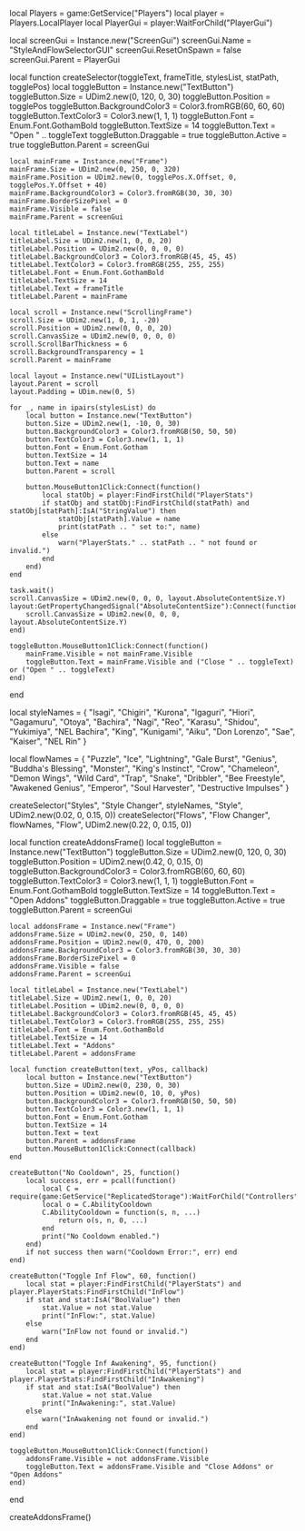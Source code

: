 local Players = game:GetService("Players")
local player = Players.LocalPlayer
local PlayerGui = player:WaitForChild("PlayerGui")

local screenGui = Instance.new("ScreenGui")
screenGui.Name = "StyleAndFlowSelectorGUI"
screenGui.ResetOnSpawn = false
screenGui.Parent = PlayerGui

local function createSelector(toggleText, frameTitle, stylesList, statPath, togglePos)
    local toggleButton = Instance.new("TextButton")
    toggleButton.Size = UDim2.new(0, 120, 0, 30)
    toggleButton.Position = togglePos
    toggleButton.BackgroundColor3 = Color3.fromRGB(60, 60, 60)
    toggleButton.TextColor3 = Color3.new(1, 1, 1)
    toggleButton.Font = Enum.Font.GothamBold
    toggleButton.TextSize = 14
    toggleButton.Text = "Open " .. toggleText
    toggleButton.Draggable = true
    toggleButton.Active = true
    toggleButton.Parent = screenGui

    local mainFrame = Instance.new("Frame")
    mainFrame.Size = UDim2.new(0, 250, 0, 320)
    mainFrame.Position = UDim2.new(0, togglePos.X.Offset, 0, togglePos.Y.Offset + 40)
    mainFrame.BackgroundColor3 = Color3.fromRGB(30, 30, 30)
    mainFrame.BorderSizePixel = 0
    mainFrame.Visible = false
    mainFrame.Parent = screenGui

    local titleLabel = Instance.new("TextLabel")
    titleLabel.Size = UDim2.new(1, 0, 0, 20)
    titleLabel.Position = UDim2.new(0, 0, 0, 0)
    titleLabel.BackgroundColor3 = Color3.fromRGB(45, 45, 45)
    titleLabel.TextColor3 = Color3.fromRGB(255, 255, 255)
    titleLabel.Font = Enum.Font.GothamBold
    titleLabel.TextSize = 14
    titleLabel.Text = frameTitle
    titleLabel.Parent = mainFrame

    local scroll = Instance.new("ScrollingFrame")
    scroll.Size = UDim2.new(1, 0, 1, -20)
    scroll.Position = UDim2.new(0, 0, 0, 20)
    scroll.CanvasSize = UDim2.new(0, 0, 0, 0)
    scroll.ScrollBarThickness = 6
    scroll.BackgroundTransparency = 1
    scroll.Parent = mainFrame

    local layout = Instance.new("UIListLayout")
    layout.Parent = scroll
    layout.Padding = UDim.new(0, 5)

    for _, name in ipairs(stylesList) do
        local button = Instance.new("TextButton")
        button.Size = UDim2.new(1, -10, 0, 30)
        button.BackgroundColor3 = Color3.fromRGB(50, 50, 50)
        button.TextColor3 = Color3.new(1, 1, 1)
        button.Font = Enum.Font.Gotham
        button.TextSize = 14
        button.Text = name
        button.Parent = scroll

        button.MouseButton1Click:Connect(function()
            local statObj = player:FindFirstChild("PlayerStats")
            if statObj and statObj:FindFirstChild(statPath) and statObj[statPath]:IsA("StringValue") then
                statObj[statPath].Value = name
                print(statPath .. " set to:", name)
            else
                warn("PlayerStats." .. statPath .. " not found or invalid.")
            end
        end)
    end

    task.wait()
    scroll.CanvasSize = UDim2.new(0, 0, 0, layout.AbsoluteContentSize.Y)
    layout:GetPropertyChangedSignal("AbsoluteContentSize"):Connect(function()
        scroll.CanvasSize = UDim2.new(0, 0, 0, layout.AbsoluteContentSize.Y)
    end)
    
    toggleButton.MouseButton1Click:Connect(function()
        mainFrame.Visible = not mainFrame.Visible
        toggleButton.Text = mainFrame.Visible and ("Close " .. toggleText) or ("Open " .. toggleText)
    end)
end

local styleNames = {
    "Isagi", "Chigiri", "Kurona", "Igaguri", "Hiori", "Gagamuru", "Otoya",
    "Bachira", "Nagi", "Reo", "Karasu", "Shidou", "Yukimiya", "NEL Bachira",
    "King", "Kunigami", "Aiku", "Don Lorenzo", "Sae", "Kaiser", "NEL Rin"
}

local flowNames = {
    "Puzzle", "Ice", "Lightning", "Gale Burst", "Genius", "Buddha's Blessing", "Monster",
    "King's Instinct", "Crow", "Chameleon", "Demon Wings", "Wild Card", "Trap", "Snake",
    "Dribbler", "Bee Freestyle", "Awakened Genius", "Emperor", "Soul Harvester", "Destructive Impulses"
}

createSelector("Styles", "Style Changer", styleNames, "Style", UDim2.new(0.02, 0, 0.15, 0))
createSelector("Flows", "Flow Changer", flowNames, "Flow", UDim2.new(0.22, 0, 0.15, 0))

local function createAddonsFrame()
    local toggleButton = Instance.new("TextButton")
    toggleButton.Size = UDim2.new(0, 120, 0, 30)
    toggleButton.Position = UDim2.new(0.42, 0, 0.15, 0)
    toggleButton.BackgroundColor3 = Color3.fromRGB(60, 60, 60)
    toggleButton.TextColor3 = Color3.new(1, 1, 1)
    toggleButton.Font = Enum.Font.GothamBold
    toggleButton.TextSize = 14
    toggleButton.Text = "Open Addons"
    toggleButton.Draggable = true
    toggleButton.Active = true
    toggleButton.Parent = screenGui

    local addonsFrame = Instance.new("Frame")
    addonsFrame.Size = UDim2.new(0, 250, 0, 140)
    addonsFrame.Position = UDim2.new(0, 470, 0, 200)
    addonsFrame.BackgroundColor3 = Color3.fromRGB(30, 30, 30)
    addonsFrame.BorderSizePixel = 0
    addonsFrame.Visible = false
    addonsFrame.Parent = screenGui

    local titleLabel = Instance.new("TextLabel")
    titleLabel.Size = UDim2.new(1, 0, 0, 20)
    titleLabel.Position = UDim2.new(0, 0, 0, 0)
    titleLabel.BackgroundColor3 = Color3.fromRGB(45, 45, 45)
    titleLabel.TextColor3 = Color3.fromRGB(255, 255, 255)
    titleLabel.Font = Enum.Font.GothamBold
    titleLabel.TextSize = 14
    titleLabel.Text = "Addons"
    titleLabel.Parent = addonsFrame

    local function createButton(text, yPos, callback)
        local button = Instance.new("TextButton")
        button.Size = UDim2.new(0, 230, 0, 30)
        button.Position = UDim2.new(0, 10, 0, yPos)
        button.BackgroundColor3 = Color3.fromRGB(50, 50, 50)
        button.TextColor3 = Color3.new(1, 1, 1)
        button.Font = Enum.Font.Gotham
        button.TextSize = 14
        button.Text = text
        button.Parent = addonsFrame
        button.MouseButton1Click:Connect(callback)
    end

    createButton("No Cooldown", 25, function()
        local success, err = pcall(function()
            local C = require(game:GetService("ReplicatedStorage"):WaitForChild("Controllers"):WaitForChild("AbilityController"))
            local o = C.AbilityCooldown
            C.AbilityCooldown = function(s, n, ...)
                return o(s, n, 0, ...)
            end
            print("No Cooldown enabled.")
        end)
        if not success then warn("Cooldown Error:", err) end
    end)

    createButton("Toggle Inf Flow", 60, function()
        local stat = player:FindFirstChild("PlayerStats") and player.PlayerStats:FindFirstChild("InFlow")
        if stat and stat:IsA("BoolValue") then
            stat.Value = not stat.Value
            print("InFlow:", stat.Value)
        else
            warn("InFlow not found or invalid.")
        end
    end)

    createButton("Toggle Inf Awakening", 95, function()
        local stat = player:FindFirstChild("PlayerStats") and player.PlayerStats:FindFirstChild("InAwakening")
        if stat and stat:IsA("BoolValue") then
            stat.Value = not stat.Value
            print("InAwakening:", stat.Value)
        else
            warn("InAwakening not found or invalid.")
        end
    end)

    toggleButton.MouseButton1Click:Connect(function()
        addonsFrame.Visible = not addonsFrame.Visible
        toggleButton.Text = addonsFrame.Visible and "Close Addons" or "Open Addons"
    end)
end

createAddonsFrame()

